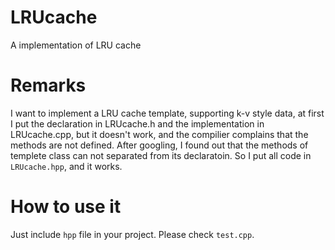 # LRUcache
A implementation of LRU cache
# Remarks
I want to implement a LRU cache template, supporting k-v style data, at first I put the declaration in LRUcache.h and the implementation in LRUcache.cpp, but it doesn't work, and the compilier complains that the methods are not defined. After googling, I found out that the methods of templete class can not separated from its declaratoin. So I put all code in ```LRUcache.hpp```, and it works.

# How to use it
Just include ```hpp``` file in your project. Please check ```test.cpp```.
